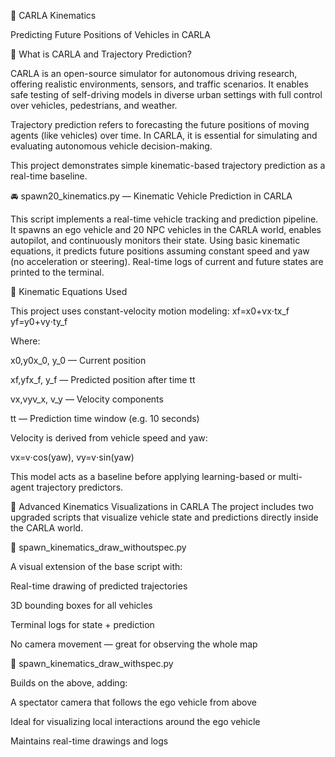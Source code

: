 🚗 CARLA Kinematics

Predicting Future Positions of Vehicles in CARLA


📘 What is CARLA and Trajectory Prediction?

CARLA is an open-source simulator for autonomous driving research, offering realistic environments, sensors, and traffic scenarios.
 It enables safe testing of self-driving models in diverse urban settings with full control over vehicles, pedestrians, and weather.
 
Trajectory prediction refers to forecasting the future positions of moving agents (like vehicles) over time.
 In CARLA, it is essential for simulating and evaluating autonomous vehicle decision-making.
 
This project demonstrates simple kinematic-based trajectory prediction as a real-time baseline.

🚘 spawn20_kinematics.py — Kinematic Vehicle Prediction in CARLA

This script implements a real-time vehicle tracking and prediction pipeline.
 It spawns an ego vehicle and 20 NPC vehicles in the CARLA world, enables autopilot, and continuously monitors their state.
Using basic kinematic equations, it predicts future positions assuming constant speed and yaw (no acceleration or steering).
 Real-time logs of current and future states are printed to the terminal.

🧮 Kinematic Equations Used

This project uses constant-velocity motion modeling:
xf=x0+vx⋅tx_f
yf=y0+vy⋅ty_f 

Where:

x0,y0x_0, y_0 — Current position

xf,yfx_f, y_f — Predicted position after time tt

vx,vyv_x, v_y — Velocity components

tt — Prediction time window (e.g. 10 seconds)

Velocity is derived from vehicle speed and yaw:

vx=v⋅cos⁡(yaw),
vy=v⋅sin⁡(yaw)

This model acts as a baseline before applying learning-based or multi-agent trajectory predictors.

🎯 Advanced Kinematics Visualizations in CARLA
The project includes two upgraded scripts that visualize vehicle state and predictions directly inside the CARLA world.

📁 spawn_kinematics_draw_withoutspec.py

A visual extension of the base script with:

Real-time drawing of predicted trajectories

3D bounding boxes for all vehicles

Terminal logs for state + prediction

No camera movement — great for observing the whole map


📁 spawn_kinematics_draw_withspec.py

Builds on the above, adding:

A spectator camera that follows the ego vehicle from above

Ideal for visualizing local interactions around the ego vehicle

Maintains real-time drawings and logs





